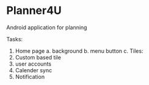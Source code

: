 # Planner4U
Android application for planning

Tasks:
1. Home page
  a. background
  b. menu button
  c. Tiles: 
2. Custom based tile
3. user accounts
4. Calender sync
5. Notification
  
